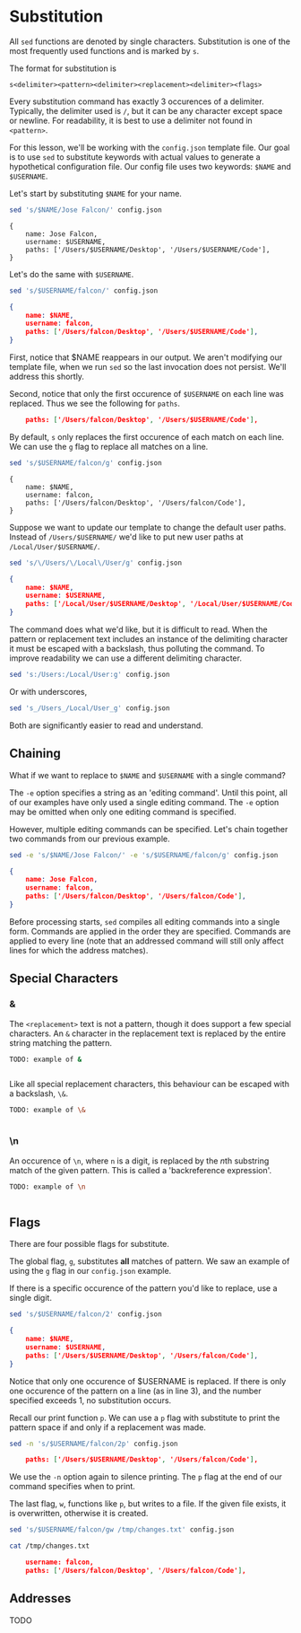 # Substitution

All `sed` functions are denoted by single characters. Substitution is
one of the most frequently used functions and is marked by `s`.

The format for substitution is

```
s<delimiter><pattern><delimiter><replacement><delimiter><flags>
```

Every substitution command has exactly 3 occurences of a delimiter.
Typically, the delimiter used is `/`, but it can be any character
except space or newline. For readability, it is best to use a
delimiter not found in `<pattern>`.

For this lesson, we'll be working with the `config.json` template
file. Our goal is to use `sed` to substitute keywords with actual
values to generate a hypothetical configuration file. Our config
file uses two keywords: `$NAME` and `$USERNAME`.

Let's start by substituting `$NAME` for your name.

```sh
sed 's/$NAME/Jose Falcon/' config.json
```
```
{
    name: Jose Falcon,
    username: $USERNAME,
    paths: ['/Users/$USERNAME/Desktop', '/Users/$USERNAME/Code'],
}
```

Let's do the same with `$USERNAME`.

```sh
sed 's/$USERNAME/falcon/' config.json
```
```json
{
    name: $NAME,
    username: falcon,
    paths: ['/Users/falcon/Desktop', '/Users/$USERNAME/Code'],
}
```

First, notice that $NAME reappears in our output. We aren't modifying
our template file, when we run `sed` so the last invocation does not
persist. We'll address this shortly.

Second, notice that only the first occurence of `$USERNAME` on each
line was replaced. Thus we see the following for `paths`.

```json
    paths: ['/Users/falcon/Desktop', '/Users/$USERNAME/Code'],
```

By default, `s` only replaces the first occurence of each match on
each line. We can use the `g` flag to replace all matches on a line.

```sh
sed 's/$USERNAME/falcon/g' config.json
```
```
{
    name: $NAME,
    username: falcon,
    paths: ['/Users/falcon/Desktop', '/Users/falcon/Code'],
}
```

Suppose we want to update our template to change the default user
paths. Instead of `/Users/$USERNAME/` we'd like to put new user paths
at `/Local/User/$USERNAME/`.

```sh
sed 's/\/Users/\/Local\/User/g' config.json
```
```json
{
    name: $NAME,
    username: $USERNAME,
    paths: ['/Local/User/$USERNAME/Desktop', '/Local/User/$USERNAME/Code'],
}
```

The command does what we'd like, but it is difficult to read.  When
the pattern or replacement text includes an instance of the delimiting
character it must be escaped with a backslash, thus polluting the
command. To improve readability we can use a different delimiting
character.

```sh
sed 's:/Users:/Local/User:g' config.json
```

Or with underscores,

```sh
sed 's_/Users_/Local/User_g' config.json
```

Both are significantly easier to read and understand.

## Chaining

What if we want to replace to `$NAME` and `$USERNAME` with
a single command?

The `-e` option specifies a string as an 'editing command'.  Until
this point, all of our examples have only used a single editing
command. The `-e` option may be omitted when only one editing command
is specified.

However, multiple editing commands can be specified. Let's chain
together two commands from our previous example.

```sh
sed -e 's/$NAME/Jose Falcon/' -e 's/$USERNAME/falcon/g' config.json
```
```json
{
    name: Jose Falcon,
    username: falcon,
    paths: ['/Users/falcon/Desktop', '/Users/falcon/Code'],
}
```

Before processing starts, `sed` compiles all editing commands into a
single form. Commands are applied in the order they are specified.
Commands are applied to every line (note that an addressed command will
still only affect lines for which the address matches). 

## Special Characters

### &

The `<replacement>` text is not a pattern, though it does support
a few special characters. An `&` character in the replacement text
is replaced by the entire string matching the pattern.

```sh
TODO: example of &
```
```
```

Like all special replacement characters, this behaviour can be escaped
with a backslash, `\&`.

```sh
TODO: example of \&
```
```
```

### \n

An occurence of `\n`, where `n` is a digit, is replaced by the <i>n</i>th
substring match of the given pattern. This is called a 'backreference
expression'.

```sh
TODO: example of \n
```
```
```

## Flags

There are four possible flags for substitute.

The global flag, `g`, substitutes **all** matches of pattern. We saw
an example of using the `g` flag in our `config.json` example.

If there is a specific occurence of the pattern you'd like to replace,
use a single digit.

```sh
sed 's/$USERNAME/falcon/2' config.json
```
```json
{
    name: $NAME,
    username: $USERNAME,
    paths: ['/Users/$USERNAME/Desktop', '/Users/falcon/Code'],
}
```

Notice that only one occurence of $USERNAME is replaced. If there is
only one occurence of the pattern on a line (as in line 3), and the
number specified exceeds 1, no substitution occurs.

Recall our print function `p`. We can use a `p` flag with substitute to
print the pattern space if and only if a replacement was made.

```sh
sed -n 's/$USERNAME/falcon/2p' config.json
```
```json
    paths: ['/Users/$USERNAME/Desktop', '/Users/falcon/Code'],
```

We use the `-n` option again to silence printing. The `p` flag at the
end of our command specifies when to print.

The last flag, `w`, functions like `p`, but writes to a file. If the
given file exists, it is overwritten, otherwise it is created.

```sh
sed 's/$USERNAME/falcon/gw /tmp/changes.txt' config.json
```
```sh
cat /tmp/changes.txt
```
```json
    username: falcon,
    paths: ['/Users/falcon/Desktop', '/Users/falcon/Code'],
```

## Addresses

TODO
